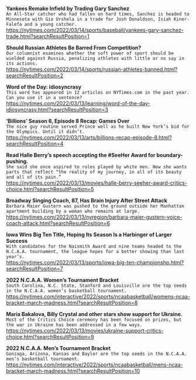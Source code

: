 **Yankees Remake Infield by Trading Gary Sanchez**\
`An All-Star catcher who had fallen on hard times, Sanchez is headed to Minnesota with Gio Urshela in a trade for Josh Donaldson, Isiah Kiner-Falefa and a young catcher.`\
https://nytimes.com/2022/03/14/sports/baseball/yankees-gary-sanchez-trade.html?searchResultPosition=1

**Should Russian Athletes Be Barred From Competition?**\
`Our columnist examines whether the soft power of sport should be wielded against Russia, penalizing athletes with little or no say in its actions.`\
https://nytimes.com/2022/03/14/sports/russian-athletes-banned.html?searchResultPosition=2

**Word of the Day: idiosyncrasy**\
`This word has appeared in 12 articles on NYTimes.com in the past year. Can you use it in a sentence?`\
https://nytimes.com/2022/03/13/learning/word-of-the-day-idiosyncrasy.html?searchResultPosition=3

**‘Billions’ Season 6, Episode 8 Recap: Games Over**\
`The nice guy routine served Prince well as he built New York’s bid for the Olympics. Until it didn’t.`\
https://nytimes.com/2022/03/13/arts/billions-recap-episode-8.html?searchResultPosition=4

**Read Halle Berry’s speech accepting the #SeeHer Award for boundary-pushing.**\
`She said she once aspired to roles played by white men. Now she wants parts that reflect “the reality of my journey, in all of its beauty and all of its pain.”`\
https://nytimes.com/2022/03/13/movies/halle-berry-seeher-award-critics-choice.html?searchResultPosition=5

**Broadway Singing Coach, 87, Has Brain Injury After Street Attack**\
`Barbara Maier Gustern was pushed to the ground outside her Manhattan apartment building by a woman who remains at large.`\
https://nytimes.com/2022/03/13/nyregion/barbara-maier-gustern-voice-coach-attack.html?searchResultPosition=6

**Iowa Wins Big Ten Title, Hoping Its Season Is a Harbinger of Larger Success**\
`With candidates for the Naismith Award and nine teams headed to the N.C.A.A. tournament, the league hopes for a better showing than last year’s.`\
https://nytimes.com/2022/03/13/sports/iowa-big-ten-championshp.html?searchResultPosition=7

**2022 N.C.A.A. Women’s Tournament Bracket**\
`South Carolina, N.C. State, Stanford and Louisville are the top seeds in the N.C.A.A. women’s basketball tournament.`\
https://nytimes.com/interactive/2022/sports/ncaabasketball/womens-ncaa-bracket-march-madness.html?searchResultPosition=8

**Maria Bakalova, Billy Crystal and other stars show support for Ukraine.**\
`Most of the Critics Choice ceremony has been focused on prizes, but the war in Ukraine has been addressed in a few ways.`\
https://nytimes.com/2022/03/13/movies/ukraine-support-critics-choice.html?searchResultPosition=9

**2022 N.C.A.A. Men’s Tournament Bracket**\
`Gonzaga, Arizona, Kansas and Baylor are the top seeds in the N.C.A.A. men’s basketball tournament.`\
https://nytimes.com/interactive/2022/sports/ncaabasketball/mens-ncaa-bracket-march-madness.html?searchResultPosition=10

